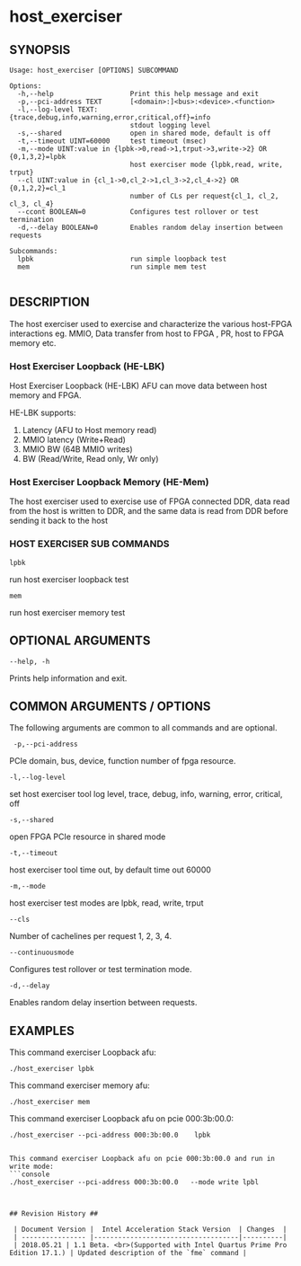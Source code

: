# host_exerciser #

## SYNOPSIS ##
```console
Usage: host_exerciser [OPTIONS] SUBCOMMAND

Options:
  -h,--help                   Print this help message and exit
  -p,--pci-address TEXT       [<domain>:]<bus>:<device>.<function>
  -l,--log-level TEXT:{trace,debug,info,warning,error,critical,off}=info
                              stdout logging level
  -s,--shared                 open in shared mode, default is off
  -t,--timeout UINT=60000     test timeout (msec)
  -m,--mode UINT:value in {lpbk->0,read->1,trput->3,write->2} OR {0,1,3,2}=lpbk
                              host exerciser mode {lpbk,read, write, trput}
  --cl UINT:value in {cl_1->0,cl_2->1,cl_3->2,cl_4->2} OR {0,1,2,2}=cl_1
                              number of CLs per request{cl_1, cl_2, cl_3, cl_4}
  --ccont BOOLEAN=0           Configures test rollover or test termination
  -d,--delay BOOLEAN=0        Enables random delay insertion between requests

Subcommands:
  lpbk                        run simple loopback test
  mem                         run simple mem test


```



## DESCRIPTION ##
The host exerciser used to exercise and characterize the various host-FPGA
interactions eg. MMIO, Data transfer from host to FPGA , PR, host to FPGA memory etc.

### Host Exerciser Loopback (HE-LBK) ###
Host Exerciser Loopback (HE-LBK) AFU can move data between host memory and FPGA.

HE-LBK supports:
1. Latency (AFU to Host memory read)
2. MMIO latency (Write+Read)
3. MMIO BW (64B MMIO writes)
4. BW (Read/Write, Read only, Wr only)

### Host Exerciser Loopback Memory (HE-Mem) ###
The host exerciser used to exercise use of FPGA connected DDR, data read
from the host is written to DDR, and the same data is read from DDR before sending it back to the host


### HOST EXERCISER SUB COMMANDS ###
`lpbk`

run host exerciser loopback test

`mem`

run host exerciser memory test


## OPTIONAL ARGUMENTS ##
`--help, -h`

Prints help information and exit.


## COMMON ARGUMENTS / OPTIONS ##
The following arguments are common to all commands and are optional.

` -p,--pci-address`

PCIe domain, bus, device, function number of fpga resource.

`-l,--log-level`

set host exerciser tool log level, trace, debug, info, warning, error, critical, off

`-s,--shared `

open FPGA PCIe resource in shared mode

`-t,--timeout`

host exerciser tool time out, by default time out 60000

`-m,--mode`

host exerciser test modes are lpbk, read, write, trput


`--cls`

Number of cachelines per request 1, 2, 3, 4.


`--continuousmode`

Configures test rollover or test termination mode.


`-d,--delay`

Enables random delay insertion between requests.



## EXAMPLES ##
This command exerciser Loopback afu:
```console
./host_exerciser lpbk
```

This command exerciser memory afu:
```console
./host_exerciser mem
```

This command exerciser Loopback afu on pcie 000:3b:00.0:
```console
./host_exerciser --pci-address 000:3b:00.0    lpbk


This command exerciser Loopback afu on pcie 000:3b:00.0 and run in write mode:
```console
./host_exerciser --pci-address 000:3b:00.0   --mode write lpbl



## Revision History ##

 | Document Version |  Intel Acceleration Stack Version  | Changes  |
 | ---------------- |------------------------------------|----------|
 | 2018.05.21 | 1.1 Beta. <br>(Supported with Intel Quartus Prime Pro Edition 17.1.) | Updated description of the `fme` command | 
